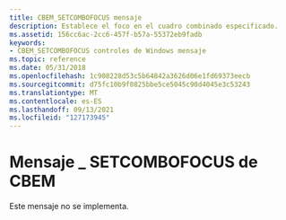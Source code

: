 ```yaml
---
title: CBEM_SETCOMBOFOCUS mensaje
description: Establece el foco en el cuadro combinado especificado.
ms.assetid: 156cc6ac-2cc6-457f-b57a-55372eb9fadb
keywords:
- CBEM_SETCOMBOFOCUS controles de Windows mensaje
ms.topic: reference
ms.date: 05/31/2018
ms.openlocfilehash: 1c908228d53c5b64842a3626d06e1fd69373eecb
ms.sourcegitcommit: d75fc10b9f0825bbe5ce5045c90d4045e3c53243
ms.translationtype: MT
ms.contentlocale: es-ES
ms.lasthandoff: 09/13/2021
ms.locfileid: "127173945"
---
```

# <a name="cbem_setcombofocus-message"></a>Mensaje \_ SETCOMBOFOCUS de CBEM

Este mensaje no se implementa.

 

 




